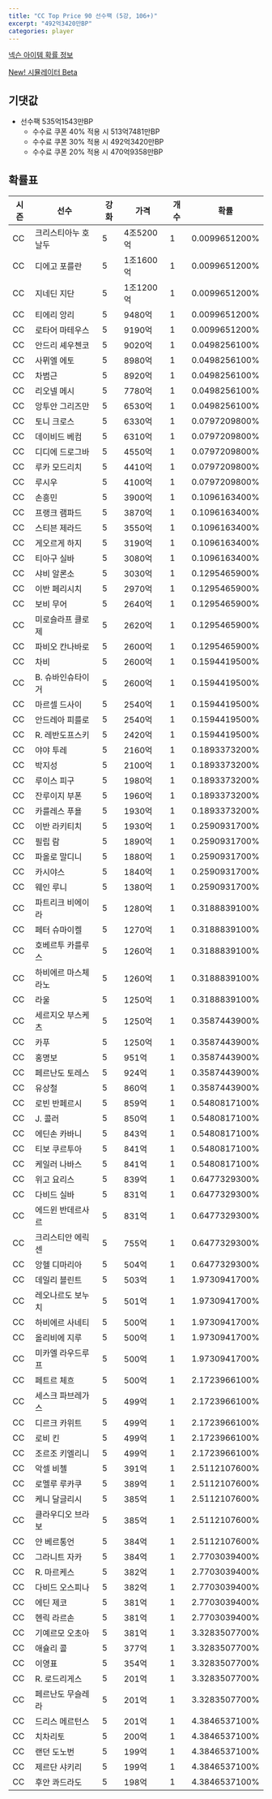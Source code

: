 ```yaml
---
title: "CC Top Price 90 선수팩 (5강, 106+)"
excerpt: "492억3420만BP"
categories: player
---
```

[넥슨 아이템 확률 정보](http://iteminfo.nexon.com/probability/fco?sn=7552)

[New! 시뮬레이터 Beta](/simulator/7552)
## 기댓값
- 선수팩 535억1543만BP
  - 수수료 쿠폰 40% 적용 시 513억7481만BP
  - 수수료 쿠폰 30% 적용 시 492억3420만BP
  - 수수료 쿠폰 20% 적용 시 470억9358만BP


## 확률표

|시즌|선수|강화|가격|개수|확률|
|---|---|---|---|---|---|
|CC|크리스티아누 호날두|5|4조5200억|1|0.0099651200%|
|CC|디에고 포를란|5|1조1600억|1|0.0099651200%|
|CC|지네딘 지단|5|1조1200억|1|0.0099651200%|
|CC|티에리 앙리|5|9480억|1|0.0099651200%|
|CC|로타어 마테우스|5|9190억|1|0.0099651200%|
|CC|안드리 셰우첸코|5|9020억|1|0.0498256100%|
|CC|사뮈엘 에토|5|8980억|1|0.0498256100%|
|CC|차범근|5|8920억|1|0.0498256100%|
|CC|리오넬 메시|5|7780억|1|0.0498256100%|
|CC|앙투안 그리즈만|5|6530억|1|0.0498256100%|
|CC|토니 크로스|5|6330억|1|0.0797209800%|
|CC|데이비드 베컴|5|6310억|1|0.0797209800%|
|CC|디디에 드로그바|5|4550억|1|0.0797209800%|
|CC|루카 모드리치|5|4410억|1|0.0797209800%|
|CC|루시우|5|4100억|1|0.0797209800%|
|CC|손흥민|5|3900억|1|0.1096163400%|
|CC|프랭크 램파드|5|3870억|1|0.1096163400%|
|CC|스티븐 제라드|5|3550억|1|0.1096163400%|
|CC|게오르게 하지|5|3190억|1|0.1096163400%|
|CC|티아구 실바|5|3080억|1|0.1096163400%|
|CC|샤비 알론소|5|3030억|1|0.1295465900%|
|CC|이반 페리시치|5|2970억|1|0.1295465900%|
|CC|보비 무어|5|2640억|1|0.1295465900%|
|CC|미로슬라프 클로제|5|2620억|1|0.1295465900%|
|CC|파비오 칸나바로|5|2600억|1|0.1295465900%|
|CC|차비|5|2600억|1|0.1594419500%|
|CC|B. 슈바인슈타이거|5|2600억|1|0.1594419500%|
|CC|마르셀 드사이|5|2540억|1|0.1594419500%|
|CC|안드레아 피를로|5|2540억|1|0.1594419500%|
|CC|R. 레반도프스키|5|2420억|1|0.1594419500%|
|CC|야야 투레|5|2160억|1|0.1893373200%|
|CC|박지성|5|2100억|1|0.1893373200%|
|CC|루이스 피구|5|1980억|1|0.1893373200%|
|CC|잔루이지 부폰|5|1960억|1|0.1893373200%|
|CC|카를레스 푸욜|5|1930억|1|0.1893373200%|
|CC|이반 라키티치|5|1930억|1|0.2590931700%|
|CC|필립 람|5|1890억|1|0.2590931700%|
|CC|파올로 말디니|5|1880억|1|0.2590931700%|
|CC|카시야스|5|1840억|1|0.2590931700%|
|CC|웨인 루니|5|1380억|1|0.2590931700%|
|CC|파트리크 비에이라|5|1280억|1|0.3188839100%|
|CC|페터 슈마이켈|5|1270억|1|0.3188839100%|
|CC|호베르투 카를루스|5|1260억|1|0.3188839100%|
|CC|하비에르 마스체라노|5|1260억|1|0.3188839100%|
|CC|라울|5|1250억|1|0.3188839100%|
|CC|세르지오 부스케츠|5|1250억|1|0.3587443900%|
|CC|카푸|5|1250억|1|0.3587443900%|
|CC|홍명보|5|951억|1|0.3587443900%|
|CC|페르난도 토레스|5|924억|1|0.3587443900%|
|CC|유상철|5|860억|1|0.3587443900%|
|CC|로빈 반페르시|5|859억|1|0.5480817100%|
|CC|J. 콜러|5|850억|1|0.5480817100%|
|CC|에딘손 카바니|5|843억|1|0.5480817100%|
|CC|티보 쿠르투아|5|841억|1|0.5480817100%|
|CC|케일러 나바스|5|841억|1|0.5480817100%|
|CC|위고 요리스|5|839억|1|0.6477329300%|
|CC|다비드 실바|5|831억|1|0.6477329300%|
|CC|에드윈 반데르사르|5|831억|1|0.6477329300%|
|CC|크리스티안 에릭센|5|755억|1|0.6477329300%|
|CC|앙헬 디마리아|5|504억|1|0.6477329300%|
|CC|데일리 블린트|5|503억|1|1.9730941700%|
|CC|레오나르도 보누치|5|501억|1|1.9730941700%|
|CC|하비에르 사네티|5|500억|1|1.9730941700%|
|CC|올리비에 지루|5|500억|1|1.9730941700%|
|CC|미카엘 라우드루프|5|500억|1|1.9730941700%|
|CC|페트르 체흐|5|500억|1|2.1723966100%|
|CC|세스크 파브레가스|5|499억|1|2.1723966100%|
|CC|디르크 카위트|5|499억|1|2.1723966100%|
|CC|로비 킨|5|499억|1|2.1723966100%|
|CC|조르조 키엘리니|5|499억|1|2.1723966100%|
|CC|악셀 비첼|5|391억|1|2.5112107600%|
|CC|로멜루 루카쿠|5|389억|1|2.5112107600%|
|CC|케니 달글리시|5|385억|1|2.5112107600%|
|CC|클라우디오 브라보|5|385억|1|2.5112107600%|
|CC|얀 베르통언|5|384억|1|2.5112107600%|
|CC|그라니트 자카|5|384억|1|2.7703039400%|
|CC|R. 마르케스|5|382억|1|2.7703039400%|
|CC|다비드 오스피나|5|382억|1|2.7703039400%|
|CC|에딘 제코|5|381억|1|2.7703039400%|
|CC|헨릭 라르손|5|381억|1|2.7703039400%|
|CC|기예르모 오초아|5|381억|1|3.3283507700%|
|CC|애슐리 콜|5|377억|1|3.3283507700%|
|CC|이영표|5|354억|1|3.3283507700%|
|CC|R. 로드리게스|5|201억|1|3.3283507700%|
|CC|페르난도 무슬레라|5|201억|1|3.3283507700%|
|CC|드리스 메르턴스|5|201억|1|4.3846537100%|
|CC|치차리토|5|200억|1|4.3846537100%|
|CC|랜던 도노번|5|199억|1|4.3846537100%|
|CC|제르단 샤키리|5|199억|1|4.3846537100%|
|CC|후안 콰드라도|5|198억|1|4.3846537100%|
